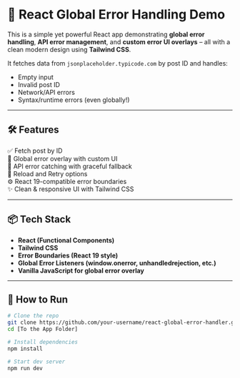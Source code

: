 # 🧩 React Global Error Handling Demo

This is a simple yet powerful React app demonstrating **global error handling**, **API error management**, and **custom error UI overlays** – all with a clean modern design using **Tailwind CSS**.

It fetches data from `jsonplaceholder.typicode.com` by post ID and handles:
- Empty input
- Invalid post ID
- Network/API errors
- Syntax/runtime errors (even globally!)

---

## 🛠 Features

✅ Fetch post by ID  
🚨 Global error overlay with custom UI  
🧯 API error catching with graceful fallback  
🔄 Reload and Retry options  
⚙️ React 19-compatible error boundaries  
✨ Clean & responsive UI with Tailwind CSS

---

## 📦 Tech Stack

- **React (Functional Components)**
- **Tailwind CSS**
- **Error Boundaries (React 19 style)**
- **Global Error Listeners (window.onerror, unhandledrejection, etc.)**
- **Vanilla JavaScript for global error overlay**

---

## 🚀 How to Run

```bash
# Clone the repo
git clone https://github.com/your-username/react-global-error-handler.git
cd [To the App Folder]

# Install dependencies
npm install

# Start dev server
npm run dev
